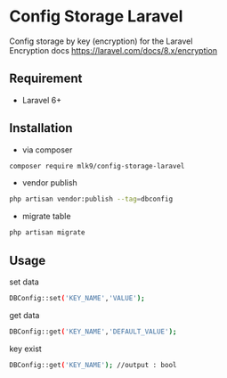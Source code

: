 # Config Storage Laravel
Config storage by key (encryption) for the Laravel <br>
Encryption docs https://laravel.com/docs/8.x/encryption

## Requirement
- Laravel 6+
## Installation
- via composer
```sh
composer require mlk9/config-storage-laravel
```
- vendor publish
```sh
php artisan vendor:publish --tag=dbconfig
```
- migrate table
```sh
php artisan migrate
```
## Usage
set data
```sh
DBConfig::set('KEY_NAME','VALUE'); 
```
get data
```sh
DBConfig::get('KEY_NAME','DEFAULT_VALUE'); 
```
key exist
```sh
DBConfig::get('KEY_NAME'); //output : bool
```